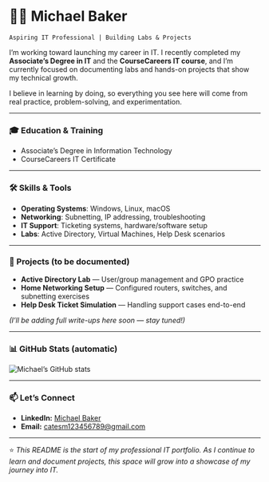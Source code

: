 # 👨‍💻 Michael Baker

`Aspiring IT Professional | Building Labs & Projects`

I’m working toward launching my career in IT. I recently completed my **Associate’s Degree in IT** and the **CourseCareers IT course**, and I’m currently focused on documenting labs and hands-on projects that show my technical growth.  

I believe in learning by doing, so everything you see here will come from real practice, problem-solving, and experimentation.

---

### 🎓 Education & Training
- Associate’s Degree in Information Technology  
- CourseCareers IT Certificate  

---

### 🛠️ Skills & Tools 
- **Operating Systems**: Windows, Linux, macOS 
- **Networking**: Subnetting, IP addressing, troubleshooting  
- **IT Support**: Ticketing systems, hardware/software setup  
- **Labs**: Active Directory, Virtual Machines, Help Desk scenarios  

---

### 📌 Projects (to be documented)
- **Active Directory Lab** — User/group management and GPO practice  
- **Home Networking Setup** — Configured routers, switches, and subnetting exercises  
- **Help Desk Ticket Simulation** — Handling support cases end-to-end  

*(I’ll be adding full write-ups here soon — stay tuned!)*  

---

### 📊 GitHub Stats (automatic)
![Michael’s GitHub stats](https://github-readme-stats.vercel.app/api?username=michael-baker&show_icons=true)  

---

### 📫 Let’s Connect
- **LinkedIn:** [Michael Baker](https://www.linkedin.com/in/michael-baker-1b456921a/)  
- **Email:** catesm123456789@gmail.com

---

⭐️ *This README is the start of my professional IT portfolio. As I continue to learn and document projects, this space will grow into a showcase of my journey into IT.*  

